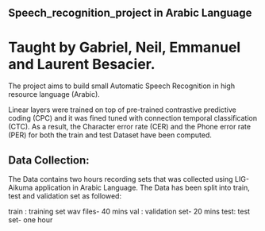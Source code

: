 ## Speech_recognition_project in Arabic Language
# Taught by Gabriel, Neil, Emmanuel and Laurent Besacier.

The project aims to build small Automatic Speech Recognition in high resource language (Arabic).

Linear layers were trained on top of pre-trained contrastive predictive coding (CPC) and it was fined tuned with connection temporal classification (CTC). As a result, the Character error rate (CER) and the Phone error rate (PER) for both the train and test Dataset have been computed.

## Data Collection:
The Data contains two hours recording sets that was collected using LIG-Aikuma application in Arabic Language. The Data has been split into train, test and validation set as followed:

train : training set wav files- 40 mins
val : validation set- 20 mins
test: test set- one hour




	 



